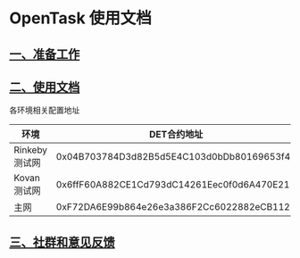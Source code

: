 # OpenTask 使用文档

## [一、准备工作](prepare.md)
## [二、使用文档](how-to-use.md)

各环境相关配置地址

|环境|DET合约地址|OpenTask合约地址|版本|前端页面地址|
|--|--|--|--|--|
|Rinkeby 测试网|0x04B703784D3d82B5d5E4C103d0bDb80169653f48|0x1231fE2e7479126b4bFF764f3359e2d03Da23f27|v0.3.1|<http://47.92.64.129/>|
|Kovan 测试网|0x6ffF60A882CE1Cd793dC14261Eec0f0d6A470E21 |0xA3434f0ABAC66f46ABCf2E6c47488C00aA1980Cb|v0.3.1|<http://39.100.60.153/>
|主网 |0xF72DA6E99b864e26e3a386F2Cc6022882eCB1125|0xf2880b0C2E61F831e3d53da1e2dF9505840E92Ac|v1.0.0|<http://39.100.36.238/>

## [三、社群和意见反馈](community-and-feedback.md)
